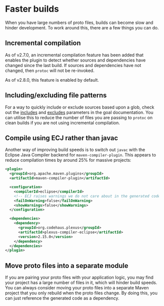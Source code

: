 # Faster builds

When you have large numbers of proto files, builds can become slow and hinder development. To work
around this, there are a few things you can do.

## Incremental compilation

As of v2.7.0, an incremental compilation feature has been added that enables the
plugin to detect whether sources and dependencies have changed since the last build.
If sources and dependencies have not changed, then `protoc` will not be re-invoked.

As of v2.8.0, this feature is enabled by default.

## Including/excluding file patterns

For a way to quickly include or exclude sources based upon a glob, check out the
[includes](https://ascopes.github.io/protobuf-maven-plugin/generate-mojo.html#includes)
and
[excludes](https://ascopes.github.io/protobuf-maven-plugin/generate-mojo.html#excludes)
parameters in the goal documentation. You can utilise this to reduce the number of files
you are passing to `protoc` on clean builds if you are not using incremental compilation.

## Compile using ECJ rather than javac

Another way of improving build speeds is to switch out `javac` with the Eclipse Java Compiler
backend for `maven-compiler-plugin`. This appears to reduce compilation times by around 25%
for massive projects:

```xml
<plugin>
  <groupId>org.apache.maven.plugins</groupId>
  <artifactId>maven-compiler-plugin</artifactId>

  <configuration>
    <compilerId>eclipse</compilerId>
    <!-- ECJ raises warnings we do not care about in the generated code. -->
    <failOnWarning>false</failOnWarning>
    <showWarnings>false</showWarnings>
  </configuration>

  <dependencies>
    <dependency>
      <groupId>org.codehaus.plexus</groupId>
      <artifactId>plexus-compiler-eclipse</artifactId>
      <version>2.15.0</version>
    </dependency>
  </dependencies>
</plugin>
```

## Move proto files into a separate module

If you are pairing your proto files with your application logic, you may find your project has a
large number of files in it, which will hinder build speeds. You can always consider moving your
proto files into a separate Maven project that you only rebuild when the proto files change. By
doing this, you can just reference the generated code as a dependency.
